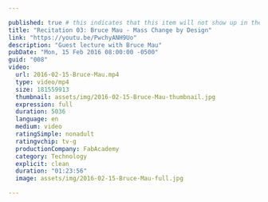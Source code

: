 ```yaml
---

published: true # this indicates that this item will not show up in the podcast feed
title: "Recitation 03: Bruce Mau - Mass Change by Design"
link: "https://youtu.be/PwchyANH9Uo"
description: "Guest lecture with Bruce Mau"
pubDate: "Mon, 15 Feb 2016 08:00:00 -0500"
guid: "008"
video:
  url: 2016-02-15-Bruce-Mau.mp4
  type: video/mp4
  size: 181559913
  thumbnail: assets/img/2016-02-15-Bruce-Mau-thumbnail.jpg
  expression: full
  duration: 5036
  language: en
  medium: video
  ratingSimple: nonadult
  ratingvchip: tv-g
  productionCompany: FabAcademy
  category: Technology
  explicit: clean
  duration: "01:23:56"
  image: assets/img/2016-02-15-Bruce-Mau-full.jpg

---
```

